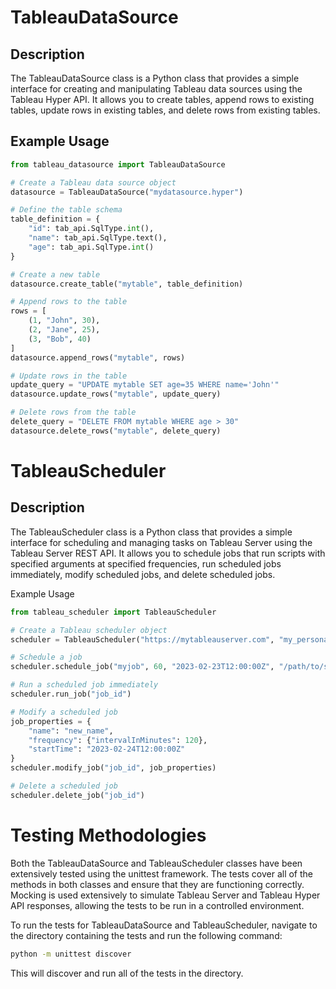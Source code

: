 # TableauDataSource

## Description
The TableauDataSource class is a Python class that provides a simple interface for creating and manipulating Tableau data sources using the Tableau Hyper API. It allows you to create tables, append rows to existing tables, update rows in existing tables, and delete rows from existing tables.

## Example Usage
```python
from tableau_datasource import TableauDataSource

# Create a Tableau data source object
datasource = TableauDataSource("mydatasource.hyper")

# Define the table schema
table_definition = {
    "id": tab_api.SqlType.int(),
    "name": tab_api.SqlType.text(),
    "age": tab_api.SqlType.int()
}

# Create a new table
datasource.create_table("mytable", table_definition)

# Append rows to the table
rows = [
    (1, "John", 30),
    (2, "Jane", 25),
    (3, "Bob", 40)
]
datasource.append_rows("mytable", rows)

# Update rows in the table
update_query = "UPDATE mytable SET age=35 WHERE name='John'"
datasource.update_rows("mytable", update_query)

# Delete rows from the table
delete_query = "DELETE FROM mytable WHERE age > 30"
datasource.delete_rows("mytable", delete_query)
```

# TableauScheduler
## Description
The TableauScheduler class is a Python class that provides a simple interface for scheduling and managing tasks on Tableau Server using the Tableau Server REST API. It allows you to schedule jobs that run scripts with specified arguments at specified frequencies, run scheduled jobs immediately, modify scheduled jobs, and delete scheduled jobs.

Example Usage
```python
from tableau_scheduler import TableauScheduler

# Create a Tableau scheduler object
scheduler = TableauScheduler("https://mytableauserver.com", "my_personal_access_token")

# Schedule a job
scheduler.schedule_job("myjob", 60, "2023-02-23T12:00:00Z", "/path/to/script.py", ["arg1", "arg2"])

# Run a scheduled job immediately
scheduler.run_job("job_id")

# Modify a scheduled job
job_properties = {
    "name": "new_name",
    "frequency": {"intervalInMinutes": 120},
    "startTime": "2023-02-24T12:00:00Z"
}
scheduler.modify_job("job_id", job_properties)

# Delete a scheduled job
scheduler.delete_job("job_id")
```
# Testing Methodologies
Both the TableauDataSource and TableauScheduler classes have been extensively tested using the unittest framework. The tests cover all of the methods in both classes and ensure that they are functioning correctly. Mocking is used extensively to simulate Tableau Server and Tableau Hyper API responses, allowing the tests to be run in a controlled environment.

To run the tests for TableauDataSource and TableauScheduler, navigate to the directory containing the tests and run the following command:

```bash
python -m unittest discover
```
This will discover and run all of the tests in the directory.